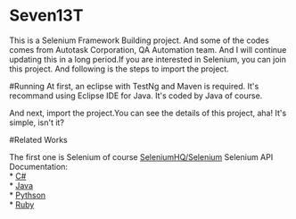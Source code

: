 # Seven13T
This is a Selenium Framework Building project. And some of the codes comes from Autotask Corporation, QA Automation team. And I will continue updating this in a long period.If you are interested in Selenium, you can join this project.
And following is the steps to import the project.

#Running
 At first, an eclipse with TestNg and Maven is required. It's recommand using Eclipse IDE for Java. It's coded by Java of course.

 And next, import the project.You can see the details of this project, aha! It's simple, isn't it?

#Related Works

The first one is Selenium of course [SeleniumHQ/Selenium](https://github.com/SeleniumHQ/selenium)
 Selenium  API Documentation:<br> *  [C#](http://seleniumhq.github.io/selenium/docs/api/dotnet/)<br> *  [Java](http://seleniumhq.github.io/selenium/docs/api/java/index.html)<br> *   [Pythson](http://seleniumhq.github.io/selenium/docs/api/py/)<br> *  [Ruby](http://seleniumhq.github.io/selenium/docs/api/rb/)

